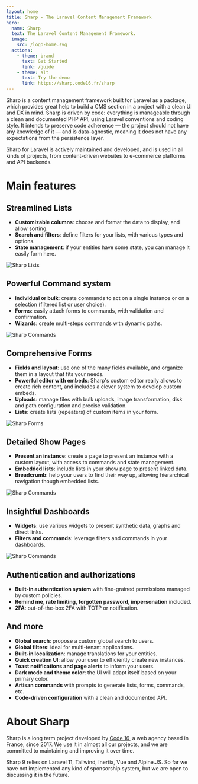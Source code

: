 ```yaml
---
layout: home
title: Sharp - The Laravel Content Management Framework
hero:
  name: Sharp
  text: The Laravel Content Management Framework.
  image:
    src: /logo-home.svg
  actions:
    - theme: brand
      text: Get Started
      link: /guide
    - theme: alt
      text: Try the demo
      link: https://sharp.code16.fr/sharp
---
```


<div class="content">

Sharp is a content management framework built for Laravel as a package, which provides great help to build a CMS section in a project with a clean UI and DX in mind. Sharp is driven by code: everything is manageable through a clean and documented PHP API, using Laravel conventions and coding style. It intends to preserve code adherence — the project should not have any knowledge of it — and is data-agnostic, meaning it does not have any expectations from the persistence layer.

Sharp for Laravel is actively maintained and developed, and is used in all kinds of projects, from content-driven websites to e-commerce platforms and API backends.

# Main features

## Streamlined Lists

- **Customizable columns**: choose and format the data to display, and allow sorting.
- **Search and filters**: define filters for your lists, with various types and options.
- **State management**: if your entities have some state, you can manage it easily form here.

![Sharp Lists](./img/readme/v9/list.png)

## Powerful Command system

- **Individual or bulk**: create commands to act on a single instance or on a selection (filtered list or user choice).
- **Forms**: easily attach forms to commands, with validation and confirmation.
- **Wizards**: create multi-steps commands with dynamic paths.

![Sharp Commands](./img/readme/v9/command.png)

## Comprehensive Forms

- **Fields and layout**: use one of the many fields available, and organize them in a layout that fits your needs.
- **Powerful editor with embeds**: Sharp's custom editor really allows to create rich content, and includes a clever system to develop custom embeds.
- **Uploads**: manage files with bulk uploads, image transformation, disk and path configuration and precise validation.
- **Lists**: create lists (repeaters) of custom items in your form.

![Sharp Forms](./img/readme/v9/form.png)

## Detailed Show Pages

- **Present an instance**: create a page to present an instance with a custom layout, with access to commands and state management.
- **Embedded lists**: include lists in your show page to present linked data.
- **Breadcrumb**: help your users to find their way up, allowing hierarchical navigation though embedded lists.

![Sharp Commands](./img/readme/v9/show.png)

## Insightful Dashboards

- **Widgets**: use various widgets to present synthetic data, graphs and direct links.
- **Filters and commands**: leverage filters and commands in your dashboards.

![Sharp Commands](./img/readme/v9/dashboard.png)

## Authentication and authorizations

- **Built-in authentication system** with fine-grained permissions managed by custom policies.
- **Remind me, rate limiting, forgotten password, impersonation** included.
- **2FA**: out-of-the-box 2FA with TOTP or notification.

## And more

- **Global search**: propose a custom global search to users.
- **Global filters**: ideal for multi-tenant applications.
- **Built-in localization**: manage translations for your entities.
- **Quick creation UI**: allow your user to efficiently create new instances.
- **Toast notifications and page alerts** to inform your users.
- **Dark mode and theme color**: the UI will adapt itself based on your primary color.
- **Artisan commands** with prompts to generate lists, forms, commands, etc.
- **Code-driven configuration** with a clean and documented API.

# About Sharp

Sharp is a long term project developed by [Code 16](https://code16.fr), a web agency based in France, since 2017. We use it in almost all our projects, and we are committed to maintaining and improving it over time.

Sharp 9 relies on Laravel 11, Tailwind, Inertia, Vue and Alpine.JS. So far we have not implemented any kind of sponsorship system, but we are open to discussing it in the future.

</div>

